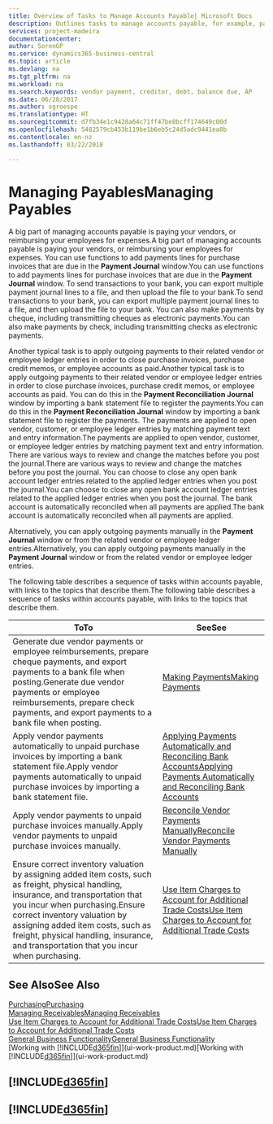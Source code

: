 ```yaml
---
title: Overview of Tasks to Manage Accounts Payable| Microsoft Docs
description: Outlines tasks to manage accounts payable, for example, paying creditors or applying outgoing payments to ledger entries to close invoices or credit memos.
services: project-madeira
documentationcenter: 
author: SorenGP
ms.service: dynamics365-business-central
ms.topic: article
ms.devlang: na
ms.tgt_pltfrm: na
ms.workload: na
ms.search.keywords: vendor payment, creditor, debt, balance due, AP
ms.date: 06/28/2017
ms.author: sgroespe
ms.translationtype: HT
ms.sourcegitcommit: d7fb34e1c9428a64c71ff47be8bcff174649c00d
ms.openlocfilehash: 5482579cb453b119be1b6eb5c24d5adc9441ea8b
ms.contentlocale: en-nz
ms.lasthandoff: 03/22/2018

---
```

# <a name="managing-payables"></a><span data-ttu-id="e15d2-103">Managing Payables</span><span class="sxs-lookup"><span data-stu-id="e15d2-103">Managing Payables</span></span>
<span data-ttu-id="e15d2-104">A big part of managing accounts payable is paying your vendors, or reimbursing your employees for expenses.</span><span class="sxs-lookup"><span data-stu-id="e15d2-104">A big part of managing accounts payable is paying your vendors, or reimbursing your employees for expenses.</span></span> <span data-ttu-id="e15d2-105">You can use functions to add payments lines for purchase invoices that are due in the **Payment Journal** window.</span><span class="sxs-lookup"><span data-stu-id="e15d2-105">You can use functions to add payments lines for purchase invoices that are due in the **Payment Journal** window.</span></span> <span data-ttu-id="e15d2-106">To send transactions to your bank, you can export multiple payment journal lines to a file, and then upload the file to your bank.</span><span class="sxs-lookup"><span data-stu-id="e15d2-106">To send transactions to your bank, you can export multiple payment journal lines to a file, and then upload the file to your bank.</span></span> <span data-ttu-id="e15d2-107">You can also make payments by cheque, including transmitting cheques as electronic payments.</span><span class="sxs-lookup"><span data-stu-id="e15d2-107">You can also make payments by check, including transmitting checks as electronic payments.</span></span>

<span data-ttu-id="e15d2-108">Another typical task is to apply outgoing payments to their related vendor or employee ledger entries in order to close purchase invoices, purchase credit memos, or employee accounts as paid.</span><span class="sxs-lookup"><span data-stu-id="e15d2-108">Another typical task is to apply outgoing payments to their related vendor or employee ledger entries in order to close purchase invoices, purchase credit memos, or employee accounts as paid.</span></span> <span data-ttu-id="e15d2-109">You can do this in the **Payment Reconciliation Journal** window by importing a bank statement file to register the payments.</span><span class="sxs-lookup"><span data-stu-id="e15d2-109">You can do this in the **Payment Reconciliation Journal** window by importing a bank statement file to register the payments.</span></span> <span data-ttu-id="e15d2-110">The payments are applied to open vendor, customer, or employee ledger entries by matching payment text and entry information.</span><span class="sxs-lookup"><span data-stu-id="e15d2-110">The payments are applied to open vendor, customer, or employee ledger entries by matching payment text and entry information.</span></span> <span data-ttu-id="e15d2-111">There are various ways to review and change the matches before you post the journal.</span><span class="sxs-lookup"><span data-stu-id="e15d2-111">There are various ways to review and change the matches before you post the journal.</span></span> <span data-ttu-id="e15d2-112">You can choose to close any open bank account ledger entries related to the applied ledger entries when you post the journal.</span><span class="sxs-lookup"><span data-stu-id="e15d2-112">You can choose to close any open bank account ledger entries related to the applied ledger entries when you post the journal.</span></span> <span data-ttu-id="e15d2-113">The bank account is automatically reconciled when all payments are applied.</span><span class="sxs-lookup"><span data-stu-id="e15d2-113">The bank account is automatically reconciled when all payments are applied.</span></span>

<span data-ttu-id="e15d2-114">Alternatively, you can apply outgoing payments manually in the **Payment Journal** window or from the related vendor or employee ledger entries.</span><span class="sxs-lookup"><span data-stu-id="e15d2-114">Alternatively, you can apply outgoing payments manually in the **Payment Journal** window or from the related vendor or employee ledger entries.</span></span>

<span data-ttu-id="e15d2-115">The following table describes a sequence of tasks within accounts payable, with links to the topics that describe them.</span><span class="sxs-lookup"><span data-stu-id="e15d2-115">The following table describes a sequence of tasks within accounts payable, with links to the topics that describe them.</span></span>

| <span data-ttu-id="e15d2-116">To</span><span class="sxs-lookup"><span data-stu-id="e15d2-116">To</span></span> | <span data-ttu-id="e15d2-117">See</span><span class="sxs-lookup"><span data-stu-id="e15d2-117">See</span></span> |
| --- | --- |
| <span data-ttu-id="e15d2-118">Generate due vendor payments or employee reimbursements, prepare cheque payments, and export payments to a bank file when posting.</span><span class="sxs-lookup"><span data-stu-id="e15d2-118">Generate due vendor payments or employee reimbursements, prepare check payments, and export payments to a bank file when posting.</span></span> |[<span data-ttu-id="e15d2-119">Making Payments</span><span class="sxs-lookup"><span data-stu-id="e15d2-119">Making Payments</span></span>](payables-make-payments.md) |
| <span data-ttu-id="e15d2-120">Apply vendor payments automatically to unpaid purchase invoices by importing a bank statement file.</span><span class="sxs-lookup"><span data-stu-id="e15d2-120">Apply vendor payments automatically to unpaid purchase invoices by importing a bank statement file.</span></span> |[<span data-ttu-id="e15d2-121">Applying Payments Automatically and Reconciling Bank Accounts</span><span class="sxs-lookup"><span data-stu-id="e15d2-121">Applying Payments Automatically and Reconciling Bank Accounts</span></span>](receivables-apply-payments-auto-reconcile-bank-accounts.md) |
| <span data-ttu-id="e15d2-122">Apply vendor payments to unpaid purchase invoices manually.</span><span class="sxs-lookup"><span data-stu-id="e15d2-122">Apply vendor payments to unpaid purchase invoices manually.</span></span> |[<span data-ttu-id="e15d2-123">Reconcile Vendor Payments Manually</span><span class="sxs-lookup"><span data-stu-id="e15d2-123">Reconcile Vendor Payments Manually</span></span>](payables-how-apply-purchase-transactions-manually.md) |
|<span data-ttu-id="e15d2-124">Ensure correct inventory valuation by assigning added item costs, such as freight, physical handling, insurance, and transportation that you incur when purchasing.</span><span class="sxs-lookup"><span data-stu-id="e15d2-124">Ensure correct inventory valuation by assigning added item costs, such as freight, physical handling, insurance, and transportation that you incur when purchasing.</span></span>|[<span data-ttu-id="e15d2-125">Use Item Charges to Account for Additional Trade Costs</span><span class="sxs-lookup"><span data-stu-id="e15d2-125">Use Item Charges to Account for Additional Trade Costs</span></span>](payables-how-assign-item-charges.md)|

## <a name="see-also"></a><span data-ttu-id="e15d2-126">See Also</span><span class="sxs-lookup"><span data-stu-id="e15d2-126">See Also</span></span>
[<span data-ttu-id="e15d2-127">Purchasing</span><span class="sxs-lookup"><span data-stu-id="e15d2-127">Purchasing</span></span>](purchasing-manage-purchasing.md)  
[<span data-ttu-id="e15d2-128">Managing Receivables</span><span class="sxs-lookup"><span data-stu-id="e15d2-128">Managing Receivables</span></span>](receivables-manage-receivables.md)  
[<span data-ttu-id="e15d2-129">Use Item Charges to Account for Additional Trade Costs</span><span class="sxs-lookup"><span data-stu-id="e15d2-129">Use Item Charges to Account for Additional Trade Costs</span></span>](payables-how-assign-item-charges.md)  
[<span data-ttu-id="e15d2-130">General Business Functionality</span><span class="sxs-lookup"><span data-stu-id="e15d2-130">General Business Functionality</span></span>](ui-across-business-areas.md)  
<span data-ttu-id="e15d2-131">[Working with [!INCLUDE[d365fin](includes/d365fin_md.md)]](ui-work-product.md)</span><span class="sxs-lookup"><span data-stu-id="e15d2-131">[Working with [!INCLUDE[d365fin](includes/d365fin_md.md)]](ui-work-product.md)</span></span>

## [!INCLUDE[d365fin](includes/free_trial_md.md)]  
## [!INCLUDE[d365fin](includes/training_link_md.md)]


